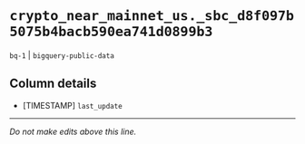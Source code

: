 # `crypto_near_mainnet_us._sbc_d8f097b5075b4bacb590ea741d0899b3`
`bq-1` | `bigquery-public-data`

## Column details
* [TIMESTAMP] `last_update`

-------------------------------------------------------------------------------
*Do not make edits above this line.*

